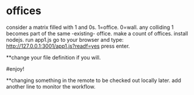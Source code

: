 # offices
consider a matrix filled with 1 and 0s. 1=office. 0=wall. any colliding 1 becomes part of the same -existing- office. make a count of offices.
install nodejs.
run app1.js 
go to your browser and type:
http://127.0.0.1:3001/app1.js?readf=yes
press enter.

**change your file definition if you will.

#enjoy!

**changing something in the remote to be checked out locally later. add another line to monitor the workflow.
